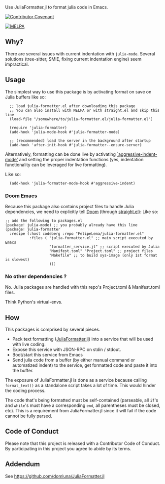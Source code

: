 Use JuliaFormatter.jl to format julia code in Emacs.

[![Contributor Covenant](https://img.shields.io/badge/Contributor%20Covenant-v2.0%20adopted-ff69b4.svg)](code_of_conduct.md)

[![MELPA](https://melpa.org/packages/julia-formatter-badge.svg)](https://melpa.org/#/julia-formatter)

## Why?

There are several issues with current indentation with `julia-mode`. Several solutions (tree-sitter, SMIE, fixing current indentation engine) seem impractical.

## Usage

The simplest way to use this package is by activating format on save on Julia buffers like so:

```elisp
  ;; load julia-formatter.el after downloading this package
  ;; You can also install with MELPA or with straight.el and skip this line
  (load-file "/somewhere/to/julia-formatter.el/julia-formatter.el")

  (require 'julia-formatter)
  (add-hook 'julia-mode-hook #'julia-formatter-mode)

  ;; (recommended) load the server in the background after startup
  (add-hook 'after-init-hook #'julia-formatter--ensure-server)
```

Alternatively, formatting can be done live by activating [`aggressive-indent-mode'](https://github.com/Malabarba/aggressive-indent-mode/)
and setting the proper indentation functions (yes, indentation functionality can be leveraged for live formatting).

Like so:
```elisp
  (add-hook 'julia-formatter-mode-hook #'aggressive-indent)
```
### Doom Emacs

Because this package also contains project files to handle Julia dependencies, we need to explicitly tell [Doom](https://docs.doomemacs.org/latest/) (through [straight.el](https://github.com/radian-software/straight.el)):
Like so:

```elisp
;; add the following to packages.el
(package! julia-mode) ;; you probably already have this line
(package! julia-formatter
  :recipe (:host codeberg :repo "FelipeLema/julia-formatter.el"
           :files ( "julia-formatter.el" ;; main script executed by Emacs
                    "formatter_service.jl" ;; script executed by Julia
                    "Manifest.toml" "Project.toml" ;; project files
                    "Makefile" ;; to build sys-image (only 1st format is slowest)
                    )))
```

### No other dependencies ?

No. Julia packages are handled with this repo's Project.toml & Manifest.toml files.

Think Python's virtual-envs.

## How

This packages is comprised by several pieces.
- Pack text formatting ([JuliaFormatter.jl](https://github.com/domluna/JuliaFormatter.jl)) into a service that will be used with live coding.
- Expose this service with JSON-RPC on stdin / stdout.
- Boot/start this service from Emacs
- Send julia code from a buffer (by either manual command or automatized indent) to the service, get formatted code and paste it into the buffer.

The exposure of JuliaFormatter.jl is done as a service because calling `format_text()` as a standalone script takes a lot of time. This would hinder the coding process.

The code that's being formatted must be self-contained (parseable, all `if`'s and `while`'s must have a corresponding `end`, all parentheses must be closed, etc).  This is a requirement from JuliaFormatter.jl since it will fail if the code cannot be fully parsed.


## Code of Conduct

Please note that this project is released with a Contributor Code of Conduct. By participating in this project you agree to abide by its terms.

## Addendum

See https://github.com/domluna/JuliaFormatter.jl
